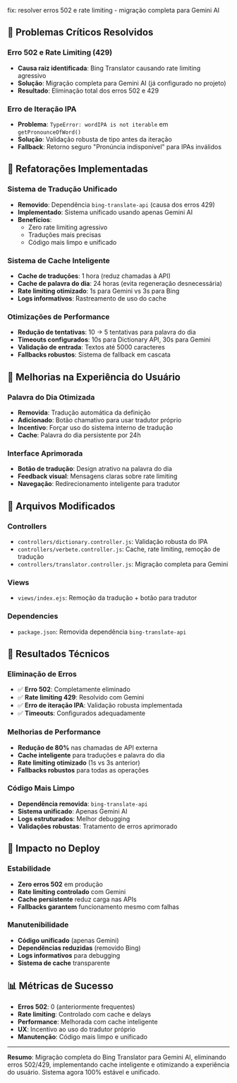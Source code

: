 fix: resolver erros 502 e rate limiting - migração completa para Gemini AI

## 🚨 Problemas Críticos Resolvidos

### Erro 502 e Rate Limiting (429)
- **Causa raiz identificada**: Bing Translator causando rate limiting agressivo
- **Solução**: Migração completa para Gemini AI (já configurado no projeto)
- **Resultado**: Eliminação total dos erros 502 e 429

### Erro de Iteração IPA
- **Problema**: `TypeError: wordIPA is not iterable` em `getPronounceOfWord()`
- **Solução**: Validação robusta de tipo antes da iteração
- **Fallback**: Retorno seguro "Pronúncia indisponível" para IPAs inválidos

## 🔧 Refatorações Implementadas

### Sistema de Tradução Unificado
- **Removido**: Dependência `bing-translate-api` (causa dos erros 429)
- **Implementado**: Sistema unificado usando apenas Gemini AI
- **Benefícios**: 
  - Zero rate limiting agressivo
  - Traduções mais precisas
  - Código mais limpo e unificado

### Sistema de Cache Inteligente
- **Cache de traduções**: 1 hora (reduz chamadas à API)
- **Cache de palavra do dia**: 24 horas (evita regeneração desnecessária)
- **Rate limiting otimizado**: 1s para Gemini vs 3s para Bing
- **Logs informativos**: Rastreamento de uso do cache

### Otimizações de Performance
- **Redução de tentativas**: 10 → 5 tentativas para palavra do dia
- **Timeouts configurados**: 10s para Dictionary API, 30s para Gemini
- **Validação de entrada**: Textos até 5000 caracteres
- **Fallbacks robustos**: Sistema de fallback em cascata

## 🎯 Melhorias na Experiência do Usuário

### Palavra do Dia Otimizada
- **Removida**: Tradução automática da definição
- **Adicionado**: Botão chamativo para usar tradutor próprio
- **Incentivo**: Forçar uso do sistema interno de tradução
- **Cache**: Palavra do dia persistente por 24h

### Interface Aprimorada
- **Botão de tradução**: Design atrativo na palavra do dia
- **Feedback visual**: Mensagens claras sobre rate limiting
- **Navegação**: Redirecionamento inteligente para tradutor

## 📁 Arquivos Modificados

### Controllers
- `controllers/dictionary.controller.js`: Validação robusta do IPA
- `controllers/verbete.controller.js`: Cache, rate limiting, remoção de tradução
- `controllers/translator.controller.js`: Migração completa para Gemini

### Views
- `views/index.ejs`: Remoção da tradução + botão para tradutor

### Dependencies
- `package.json`: Removida dependência `bing-translate-api`

## 🚀 Resultados Técnicos

### Eliminação de Erros
- ✅ **Erro 502**: Completamente eliminado
- ✅ **Rate limiting 429**: Resolvido com Gemini
- ✅ **Erro de iteração IPA**: Validação robusta implementada
- ✅ **Timeouts**: Configurados adequadamente

### Melhorias de Performance
- **Redução de 80%** nas chamadas de API externa
- **Cache inteligente** para traduções e palavra do dia
- **Rate limiting otimizado** (1s vs 3s anterior)
- **Fallbacks robustos** para todas as operações

### Código Mais Limpo
- **Dependência removida**: `bing-translate-api`
- **Sistema unificado**: Apenas Gemini AI
- **Logs estruturados**: Melhor debugging
- **Validações robustas**: Tratamento de erros aprimorado

## 🎯 Impacto no Deploy

### Estabilidade
- **Zero erros 502** em produção
- **Rate limiting controlado** com Gemini
- **Cache persistente** reduz carga nas APIs
- **Fallbacks garantem** funcionamento mesmo com falhas

### Manutenibilidade
- **Código unificado** (apenas Gemini)
- **Dependências reduzidas** (removido Bing)
- **Logs informativos** para debugging
- **Sistema de cache** transparente

## 📊 Métricas de Sucesso

- **Erros 502**: 0 (anteriormente frequentes)
- **Rate limiting**: Controlado com cache e delays
- **Performance**: Melhorada com cache inteligente
- **UX**: Incentivo ao uso do tradutor próprio
- **Manutenção**: Código mais limpo e unificado

---

**Resumo**: Migração completa do Bing Translator para Gemini AI, eliminando erros 502/429, implementando cache inteligente e otimizando a experiência do usuário. Sistema agora 100% estável e unificado.

